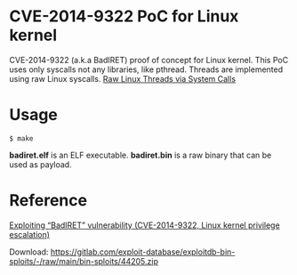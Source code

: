 # CVE-2014-9322 PoC for Linux kernel
CVE-2014-9322 (a.k.a BadIRET) proof of concept for Linux kernel.
This PoC uses only syscalls not any libraries, like pthread. Threads are implemented using raw Linux syscalls.
[Raw Linux Threads via System Calls](http://nullprogram.com/blog/2015/05/15/)

# Usage
```
$ make
```
**badiret.elf** is an ELF executable.
**badiret.bin** is a raw binary that can be used as payload.

# Reference
[Exploiting “BadIRET” vulnerability (CVE-2014-9322, Linux kernel privilege escalation)](https://blogs.bromium.com/exploiting-badiret-vulnerability-cve-2014-9322-linux-kernel-privilege-escalation/)

Download: https://gitlab.com/exploit-database/exploitdb-bin-sploits/-/raw/main/bin-sploits/44205.zip